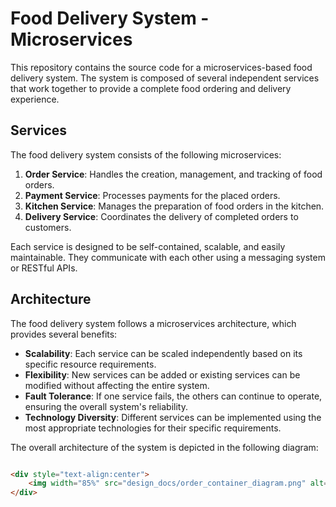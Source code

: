 # Food Delivery System - Microservices

This repository contains the source code for a microservices-based food delivery system. The system is composed of several independent services that work together to provide a complete food ordering and delivery experience.

## Services

The food delivery system consists of the following microservices:

1. **Order Service**: Handles the creation, management, and tracking of food orders.
2. **Payment Service**: Processes payments for the placed orders.
3. **Kitchen Service**: Manages the preparation of food orders in the kitchen.
4. **Delivery Service**: Coordinates the delivery of completed orders to customers.

Each service is designed to be self-contained, scalable, and easily maintainable. They communicate with each other using a messaging system or RESTful APIs.

## Architecture

The food delivery system follows a microservices architecture, which provides several benefits:

- **Scalability**: Each service can be scaled independently based on its specific resource requirements.
- **Flexibility**: New services can be added or existing services can be modified without affecting the entire system.
- **Fault Tolerance**: If one service fails, the others can continue to operate, ensuring the overall system's reliability.
- **Technology Diversity**: Different services can be implemented using the most appropriate technologies for their specific requirements.

The overall architecture of the system is depicted in the following diagram:

```html

<div style="text-align:center">
    <img width="85%" src="design_docs/order_container_diagram.png" alt=""/>
</div>